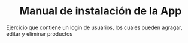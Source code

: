# <h1 align="center"> Manual de instalación de la App </h1>
Ejercicio que contiene un login de usuarios, los cuales pueden agragar, editar y eliminar productos

